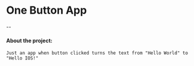 # One Button App

-- 

#### About the project:

    Just an app when button clicked turns the text from "Hello World" to "Hello IOS!"
    


